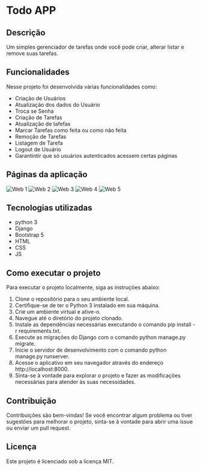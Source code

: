 # Todo APP

## Descrição
Um simples gerenciador de tarefas onde você pode criar, alterar listar e remove suas tarefas.

## Funcionalidades
Nesse projeto foi desenvolvida várias funcionalidades como:
- Criação de Usuários
- Atualização dos dados do Usuário
- Troca se Senha
- Criação de Tarefas
- Atualização de tafefas
- Marcar Tarefas como feita ou como não feita
- Remoção de Tarefas
- Listagem de Tarefa
- Logout de Usuário
- Garantintir que só usuários autenticados acessem certas páginas


## Páginas da aplicação

![Web 1](https://github.com/jeandossantos/assets/blob/master/todo-app-py/Captura%20de%20tela%20de%202023-07-10%2018-53-51.png)
![Web 2](https://github.com/jeandossantos/assets/blob/master/todo-app-py/Captura%20de%20tela%20de%202023-07-10%2018-53-39.png)
![Web 3](https://github.com/jeandossantos/assets/blob/master/todo-app-py/Captura%20de%20tela%20de%202023-07-10%2017-00-26.png)
![Web 4](https://github.com/jeandossantos/assets/blob/master/todo-app-py/Captura%20de%20tela%20de%202023-07-10%2016-58-33.png)
![Web 5](https://github.com/jeandossantos/assets/blob/master/todo-app-py/Captura%20de%20tela%20de%202023-07-10%2017-03-02.png)

## Tecnologias utilizadas
- python 3
- Django
- Bootstrap 5
- HTML
- CSS
- JS

## Como executar o projeto
Para executar o projeto localmente, siga as instruções abaixo:

1. Clone o repositório para o seu ambiente local.
2. Certifique-se de ter o Python 3 instalado em sua máquina.
3. Crie um ambiente virtual e ative-o.
4. Navegue até o diretório do projeto clonado.
5. Instale as dependências necessárias executando o comando pip install -r requirements.txt.
6. Execute as migrações do Django com o comando python manage.py migrate.
7. Inicie o servidor de desenvolvimento com o comando python manage.py runserver.
8. Acesse o aplicativo em seu navegador através do endereço http://localhost:8000.
9. Sinta-se à vontade para explorar o projeto e fazer as modificações necessárias para atender às suas necessidades.

## Contribuição
Contribuições são bem-vindas! Se você encontrar algum problema ou tiver sugestões para melhorar o projeto, sinta-se à vontade para abrir uma issue ou enviar um pull request.

## Licença
Este projeto é licenciado sob a licença MIT.
